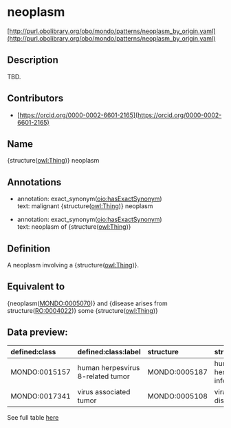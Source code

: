 # neoplasm 

[http://purl.obolibrary.org/obo/mondo/patterns/neoplasm_by_origin.yaml](http://purl.obolibrary.org/obo/mondo/patterns/neoplasm_by_origin.yaml)
## Description 

TBD.
## Contributors 
* [https://orcid.org/0000-0002-6601-2165](https://orcid.org/0000-0002-6601-2165) 
## Name 

{structure\([owl:Thing](http://www.w3.org/2002/07/owl#Thing)\)} neoplasm

## Annotations 

* annotation: exact_synonym\([oio:hasExactSynonym](http://purl.obolibrary.org/obo/oio_hasExactSynonym)\)  
text: malignant {structure\([owl:Thing](http://www.w3.org/2002/07/owl#Thing)\)} neoplasm

* annotation: exact_synonym\([oio:hasExactSynonym](http://purl.obolibrary.org/obo/oio_hasExactSynonym)\)  
text: neoplasm of {structure\([owl:Thing](http://www.w3.org/2002/07/owl#Thing)\)}

## Definition 

A neoplasm involving a {structure\([owl:Thing](http://www.w3.org/2002/07/owl#Thing)\)}.

## Equivalent to 

{neoplasm\([MONDO:0005070](http://purl.obolibrary.org/obo/MONDO_0005070)\)} and {disease arises from structure\([RO:0004022](http://purl.obolibrary.org/obo/RO_0004022)\)} some {structure\([owl:Thing](http://www.w3.org/2002/07/owl#Thing)\)}

## Data preview: 
| defined:class                                | defined:class:label               | structure                                    | structure:label               |
|:---------------------------------------------|:----------------------------------|:---------------------------------------------|:------------------------------|
| MONDO:0015157 | human herpesvirus 8-related tumor | MONDO:0005187 | human herpesvirus 8 infection |
| MONDO:0017341 | virus associated tumor            | MONDO:0005108 | viral infectious disease      |

See full table [here](https://github.com/monarch-initiative/mondo/blob/master/src/patterns/data/matches/neoplasm_by_origin.tsv) 

